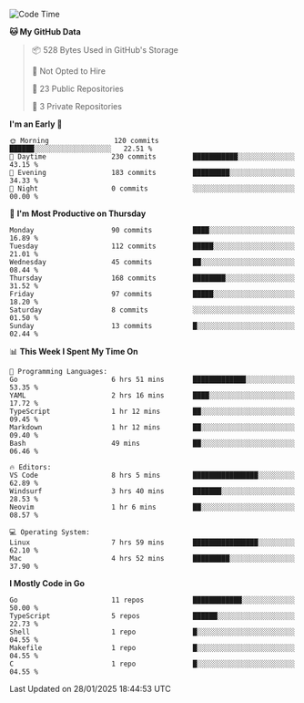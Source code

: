 <!--START_SECTION:waka-->
![Code Time](http://img.shields.io/badge/Code%20Time-1%2C100%20hrs%207%20mins-blue)

**🐱 My GitHub Data** 

> 📦 528 Bytes Used in GitHub's Storage 
 > 
> 🚫 Not Opted to Hire
 > 
> 📜 23 Public Repositories 
 > 
> 🔑 3 Private Repositories 
 > 
**I'm an Early 🐤** 

```text
🌞 Morning                120 commits         ██████░░░░░░░░░░░░░░░░░░░   22.51 % 
🌆 Daytime                230 commits         ███████████░░░░░░░░░░░░░░   43.15 % 
🌃 Evening                183 commits         █████████░░░░░░░░░░░░░░░░   34.33 % 
🌙 Night                  0 commits           ░░░░░░░░░░░░░░░░░░░░░░░░░   00.00 % 
```
📅 **I'm Most Productive on Thursday** 

```text
Monday                   90 commits          ████░░░░░░░░░░░░░░░░░░░░░   16.89 % 
Tuesday                  112 commits         █████░░░░░░░░░░░░░░░░░░░░   21.01 % 
Wednesday                45 commits          ██░░░░░░░░░░░░░░░░░░░░░░░   08.44 % 
Thursday                 168 commits         ████████░░░░░░░░░░░░░░░░░   31.52 % 
Friday                   97 commits          █████░░░░░░░░░░░░░░░░░░░░   18.20 % 
Saturday                 8 commits           ░░░░░░░░░░░░░░░░░░░░░░░░░   01.50 % 
Sunday                   13 commits          █░░░░░░░░░░░░░░░░░░░░░░░░   02.44 % 
```


📊 **This Week I Spent My Time On** 

```text
💬 Programming Languages: 
Go                       6 hrs 51 mins       █████████████░░░░░░░░░░░░   53.35 % 
YAML                     2 hrs 16 mins       ████░░░░░░░░░░░░░░░░░░░░░   17.72 % 
TypeScript               1 hr 12 mins        ██░░░░░░░░░░░░░░░░░░░░░░░   09.45 % 
Markdown                 1 hr 12 mins        ██░░░░░░░░░░░░░░░░░░░░░░░   09.40 % 
Bash                     49 mins             ██░░░░░░░░░░░░░░░░░░░░░░░   06.46 % 

🔥 Editors: 
VS Code                  8 hrs 5 mins        ████████████████░░░░░░░░░   62.89 % 
Windsurf                 3 hrs 40 mins       ███████░░░░░░░░░░░░░░░░░░   28.53 % 
Neovim                   1 hr 6 mins         ██░░░░░░░░░░░░░░░░░░░░░░░   08.57 % 

💻 Operating System: 
Linux                    7 hrs 59 mins       ████████████████░░░░░░░░░   62.10 % 
Mac                      4 hrs 52 mins       █████████░░░░░░░░░░░░░░░░   37.90 % 
```

**I Mostly Code in Go** 

```text
Go                       11 repos            ████████████░░░░░░░░░░░░░   50.00 % 
TypeScript               5 repos             ██████░░░░░░░░░░░░░░░░░░░   22.73 % 
Shell                    1 repo              █░░░░░░░░░░░░░░░░░░░░░░░░   04.55 % 
Makefile                 1 repo              █░░░░░░░░░░░░░░░░░░░░░░░░   04.55 % 
C                        1 repo              █░░░░░░░░░░░░░░░░░░░░░░░░   04.55 % 
```




 Last Updated on 28/01/2025 18:44:53 UTC
<!--END_SECTION:waka-->
